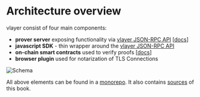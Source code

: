 # Architecture overview

vlayer consist of four main components:
- **prover server** exposing functionality via [vlayer JSON-RPC API](/appendix/api.md)  [[docs](./prover.md)]
- **javascript SDK** - thin wrapper around the [vlayer JSON-RPC API](/appendix/api.md)
- **on-chain smart contracts** used to verify proofs [[docs](./solidity.md)]
- **browser plugin** used for notarization of TLS Connections

![Schema](/images/architecture/overview.png)

All above elements can be found in a [monorepo](https://github.com/vlayer-xyz/vlayer). It also contains [sources](https://github.com/vlayer-xyz/vlayer/tree/main/book) of this book.
